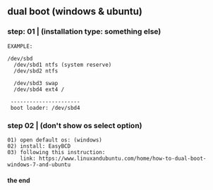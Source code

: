 ## dual boot (windows & ubuntu)

### step: 01 | (installation type: something else)
```
EXAMPLE:

/dev/sbd
  /dev/sbd1 ntfs (system reserve)
  /dev/sbd2 ntfs
  
  /dev/sbd3 swap
  /dev/sbd4 ext4 /
  
 ----------------------
 boot loader: /dev/sbd4
```

### step 02 | (don't show os select option)
```
01) open default os: (windows)
02) install: EasyBCD
03) following this instruction:
    link: https://www.linuxandubuntu.com/home/how-to-dual-boot-windows-7-and-ubuntu
```

#### the end

